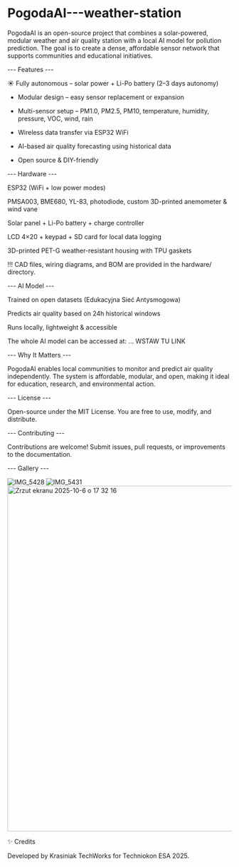 # PogodaAI---weather-station

PogodaAI is an open-source project that combines a solar-powered, modular weather and air quality station with a local AI model for pollution prediction.
The goal is to create a dense, affordable sensor network that supports communities and educational initiatives.


--- Features ---

☀ Fully autonomous – solar power + Li-Po battery (2–3 days autonomy)

- Modular design – easy sensor replacement or expansion

- Multi-sensor setup – PM1.0, PM2.5, PM10, temperature, humidity, pressure, VOC, wind, rain

- Wireless data transfer via ESP32 WiFi

- AI-based air quality forecasting using historical data

- Open source & DIY-friendly


--- Hardware ---

ESP32 (WiFi + low power modes)

PMSA003, BME680, YL-83, photodiode, custom 3D-printed anemometer & wind vane

Solar panel + Li-Po battery + charge controller

LCD 4×20 + keypad + SD card for local data logging

3D-printed PET-G weather-resistant housing with TPU gaskets

!!! CAD files, wiring diagrams, and BOM are provided in the hardware/ directory.


--- AI Model ---

Trained on open datasets (Edukacyjna Sieć Antysmogowa)

Predicts air quality based on 24h historical windows

Runs locally, lightweight & accessible

The whole AI model can be accessed at: ... WSTAW TU LINK

--- Why It Matters ---

PogodaAI enables local communities to monitor and predict air quality independently.
The system is affordable, modular, and open, making it ideal for education, research, and environmental action.

--- License ---

Open-source under the MIT License. You are free to use, modify, and distribute.

--- Contributing ---

Contributions are welcome!
Submit issues, pull requests, or improvements to the documentation.

--- Gallery ---

![IMG_5428](https://github.com/user-attachments/assets/ef501315-47ab-43dc-ae49-e98b1c71599f)
![IMG_5431](https://github.com/user-attachments/assets/3cff6415-c234-4fa3-a308-31e5a326c136)
<img width="716" height="775" alt="Zrzut ekranu 2025-10-6 o 17 32 16" src="https://github.com/user-attachments/assets/7d130af7-a327-4c12-808d-ab55aad25444" />


✨ Credits

Developed by Krasiniak TechWorks for Techniokon ESA 2025.

